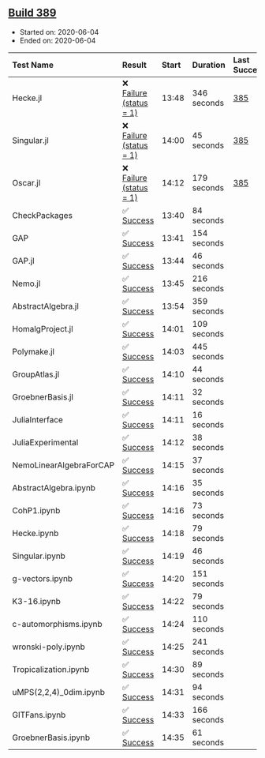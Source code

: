 ## [Build 389](https://oscarci.mathematik.uni-kl.de/job/oscar-julia-1.4/389/)

* Started on: 2020-06-04
* Ended on: 2020-06-04

| Test Name    | Result | Start | Duration | Last Success | First Failure |
|:-------------|:-------|:------|:---------|:-------------|:--------------|
| Hecke.jl | ❌ [Failure (status = 1)](https://oscarci.mathematik.uni-kl.de/job/oscar-julia-1.4/389/artifact/logs/build-389/Hecke.jl.log) | 13:48 | 346 seconds | [385](https://oscarci.mathematik.uni-kl.de/job/oscar-julia-1.4/385/) | [386](https://oscarci.mathematik.uni-kl.de/job/oscar-julia-1.4/386/) |
| Singular.jl | ❌ [Failure (status = 1)](https://oscarci.mathematik.uni-kl.de/job/oscar-julia-1.4/389/artifact/logs/build-389/Singular.jl.log) | 14:00 | 45 seconds | [385](https://oscarci.mathematik.uni-kl.de/job/oscar-julia-1.4/385/) | [386](https://oscarci.mathematik.uni-kl.de/job/oscar-julia-1.4/386/) |
| Oscar.jl | ❌ [Failure (status = 1)](https://oscarci.mathematik.uni-kl.de/job/oscar-julia-1.4/389/artifact/logs/build-389/Oscar.jl.log) | 14:12 | 179 seconds | [385](https://oscarci.mathematik.uni-kl.de/job/oscar-julia-1.4/385/) | [386](https://oscarci.mathematik.uni-kl.de/job/oscar-julia-1.4/386/) |
| CheckPackages | ✅ [Success](https://oscarci.mathematik.uni-kl.de/job/oscar-julia-1.4/389/artifact/logs/build-389/CheckPackages.log) | 13:40 | 84 seconds |  |  |
| GAP | ✅ [Success](https://oscarci.mathematik.uni-kl.de/job/oscar-julia-1.4/389/artifact/logs/build-389/GAP.log) | 13:41 | 154 seconds |  |  |
| GAP.jl | ✅ [Success](https://oscarci.mathematik.uni-kl.de/job/oscar-julia-1.4/389/artifact/logs/build-389/GAP.jl.log) | 13:44 | 46 seconds |  |  |
| Nemo.jl | ✅ [Success](https://oscarci.mathematik.uni-kl.de/job/oscar-julia-1.4/389/artifact/logs/build-389/Nemo.jl.log) | 13:45 | 216 seconds |  |  |
| AbstractAlgebra.jl | ✅ [Success](https://oscarci.mathematik.uni-kl.de/job/oscar-julia-1.4/389/artifact/logs/build-389/AbstractAlgebra.jl.log) | 13:54 | 359 seconds |  |  |
| HomalgProject.jl | ✅ [Success](https://oscarci.mathematik.uni-kl.de/job/oscar-julia-1.4/389/artifact/logs/build-389/HomalgProject.jl.log) | 14:01 | 109 seconds |  |  |
| Polymake.jl | ✅ [Success](https://oscarci.mathematik.uni-kl.de/job/oscar-julia-1.4/389/artifact/logs/build-389/Polymake.jl.log) | 14:03 | 445 seconds |  |  |
| GroupAtlas.jl | ✅ [Success](https://oscarci.mathematik.uni-kl.de/job/oscar-julia-1.4/389/artifact/logs/build-389/GroupAtlas.jl.log) | 14:10 | 44 seconds |  |  |
| GroebnerBasis.jl | ✅ [Success](https://oscarci.mathematik.uni-kl.de/job/oscar-julia-1.4/389/artifact/logs/build-389/GroebnerBasis.jl.log) | 14:11 | 32 seconds |  |  |
| JuliaInterface | ✅ [Success](https://oscarci.mathematik.uni-kl.de/job/oscar-julia-1.4/389/artifact/logs/build-389/JuliaInterface.log) | 14:11 | 16 seconds |  |  |
| JuliaExperimental | ✅ [Success](https://oscarci.mathematik.uni-kl.de/job/oscar-julia-1.4/389/artifact/logs/build-389/JuliaExperimental.log) | 14:12 | 38 seconds |  |  |
| NemoLinearAlgebraForCAP | ✅ [Success](https://oscarci.mathematik.uni-kl.de/job/oscar-julia-1.4/389/artifact/logs/build-389/NemoLinearAlgebraForCAP.log) | 14:15 | 37 seconds |  |  |
| AbstractAlgebra.ipynb | ✅ [Success](https://oscarci.mathematik.uni-kl.de/job/oscar-julia-1.4/389/artifact/logs/build-389/AbstractAlgebra.ipynb.log) | 14:16 | 35 seconds |  |  |
| CohP1.ipynb | ✅ [Success](https://oscarci.mathematik.uni-kl.de/job/oscar-julia-1.4/389/artifact/logs/build-389/CohP1.ipynb.log) | 14:16 | 73 seconds |  |  |
| Hecke.ipynb | ✅ [Success](https://oscarci.mathematik.uni-kl.de/job/oscar-julia-1.4/389/artifact/logs/build-389/Hecke.ipynb.log) | 14:18 | 79 seconds |  |  |
| Singular.ipynb | ✅ [Success](https://oscarci.mathematik.uni-kl.de/job/oscar-julia-1.4/389/artifact/logs/build-389/Singular.ipynb.log) | 14:19 | 46 seconds |  |  |
| g-vectors.ipynb | ✅ [Success](https://oscarci.mathematik.uni-kl.de/job/oscar-julia-1.4/389/artifact/logs/build-389/g-vectors.ipynb.log) | 14:20 | 151 seconds |  |  |
| K3-16.ipynb | ✅ [Success](https://oscarci.mathematik.uni-kl.de/job/oscar-julia-1.4/389/artifact/logs/build-389/K3-16.ipynb.log) | 14:22 | 79 seconds |  |  |
| c-automorphisms.ipynb | ✅ [Success](https://oscarci.mathematik.uni-kl.de/job/oscar-julia-1.4/389/artifact/logs/build-389/c-automorphisms.ipynb.log) | 14:24 | 110 seconds |  |  |
| wronski-poly.ipynb | ✅ [Success](https://oscarci.mathematik.uni-kl.de/job/oscar-julia-1.4/389/artifact/logs/build-389/wronski-poly.ipynb.log) | 14:25 | 241 seconds |  |  |
| Tropicalization.ipynb | ✅ [Success](https://oscarci.mathematik.uni-kl.de/job/oscar-julia-1.4/389/artifact/logs/build-389/Tropicalization.ipynb.log) | 14:30 | 89 seconds |  |  |
| uMPS(2,2,4)_0dim.ipynb | ✅ [Success](https://oscarci.mathematik.uni-kl.de/job/oscar-julia-1.4/389/artifact/logs/build-389/uMPS-2-2-4-_0dim.ipynb.log) | 14:31 | 94 seconds |  |  |
| GITFans.ipynb | ✅ [Success](https://oscarci.mathematik.uni-kl.de/job/oscar-julia-1.4/389/artifact/logs/build-389/GITFans.ipynb.log) | 14:33 | 166 seconds |  |  |
| GroebnerBasis.ipynb | ✅ [Success](https://oscarci.mathematik.uni-kl.de/job/oscar-julia-1.4/389/artifact/logs/build-389/GroebnerBasis.ipynb.log) | 14:35 | 61 seconds |  |  |
